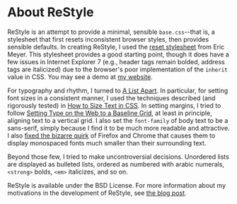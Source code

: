 # About ReStyle

ReStyle is an attempt to provide a minimal, sensible `base.css`--that is, a stylesheet that first resets inconsistent browser styles, then provides sensible defaults. In creating ReStyle, I used the [reset stylesheet][meyerweb] from Eric Meyer. This stylesheet provides a good starting point, though it does have a few issues in Internet Explorer 7 (e.g., header tags remain bolded, address tags are italicized) due to the browser's poor implementation of the `inherit` value in CSS. You may see a demo at [my website][demo].

For typography and rhythm, I turned to [A List Apart][12]. In particular, for setting font sizes in a consistent manner, I used the techniques described (and rigorously tested) in [How to Size Text in CSS][13]. In setting margins, I tried to follow [Setting Type on the Web to a Baseline Grid][14], at least in principle, aligning text to a vertical grid. I also set the `font-family` of body text to be a sans-serif, simply because I find it to be much more readable and attractive. I also [fixed the bizarre quirk][15] of Firefox and Chrome that causes them to display monospaced fonts much smaller than their surrounding text.

Beyond those few, I tried to make uncontroversial decisions. Unordered lists are displayed as bulleted lists, ordered as numbered with arabic numerals, `<strong>` bolds, `<em>` italicizes, and so on. 

ReStyle is available under the BSD License. For more information about my motivations in the development of ReStyle, see [the blog post][16].

[meyerweb]: http://meyerweb.com/eric/tools/css/reset/
[12]: http://www.alistapart.com/
[13]: http://www.alistapart.com/articles/howtosizetextincss/
[14]: http://www.alistapart.com/articles/settingtypeontheweb/
[15]: http://www.undermyhat.org/blog/2009/09/css-font-family-monospace-renders-inconsistently-in-firefox-and-chrome/
[16]: http://davidthomasbernal.com/blog/2010/01/14/introducing-restyle-a-minimal-css-framework/
[demo]: http://davidthomasbernal.com/wp-content/uploads/2010/05/demo.html